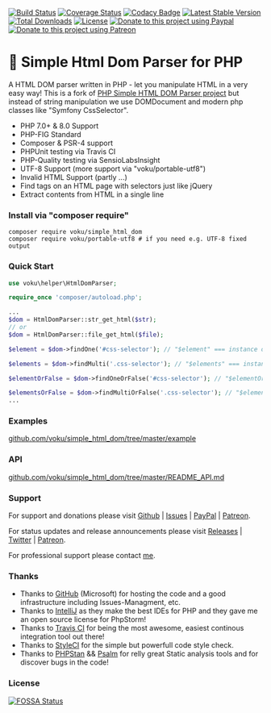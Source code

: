 [![Build Status](https://github.com/voku/simple_html_dom/actions/workflows/ci.yml/badge.svg?branch=master)](https://github.com/voku/simple_html_dom/actions)
[![Coverage Status](https://coveralls.io/repos/github/voku/simple_html_dom/badge.svg?branch=master)](https://coveralls.io/github/voku/simple_html_dom?branch=master)
[![Codacy Badge](https://api.codacy.com/project/badge/Grade/3290fdc35c8f49ad9abdf053582466eb)](https://www.codacy.com/app/voku/simple_html_dom?utm_source=github.com&amp;utm_medium=referral&amp;utm_content=voku/simple_html_dom&amp;utm_campaign=Badge_Grade)
[![Latest Stable Version](https://poser.pugx.org/voku/simple_html_dom/v/stable)](https://packagist.org/packages/voku/simple_html_dom) 
[![Total Downloads](https://poser.pugx.org/voku/simple_html_dom/downloads)](https://packagist.org/packages/voku/simple_html_dom) 
[![License](https://poser.pugx.org/voku/simple_html_dom/license)](https://packagist.org/packages/voku/simple_html_dom)
[![Donate to this project using Paypal](https://img.shields.io/badge/paypal-donate-yellow.svg)](https://www.paypal.me/moelleken)
[![Donate to this project using Patreon](https://img.shields.io/badge/patreon-donate-yellow.svg)](https://www.patreon.com/voku)

# :scroll: Simple Html Dom Parser for PHP

A HTML DOM parser written in PHP - let you manipulate HTML in a very easy way!
This is a fork of [PHP Simple HTML DOM Parser project](http://simplehtmldom.sourceforge.net/) but instead of string manipulation we use DOMDocument and modern php classes like "Symfony CssSelector".

- PHP 7.0+ & 8.0 Support
- PHP-FIG Standard
- Composer & PSR-4 support
- PHPUnit testing via Travis CI
- PHP-Quality testing via SensioLabsInsight
- UTF-8 Support (more support via "voku/portable-utf8")
- Invalid HTML Support (partly ...)
- Find tags on an HTML page with selectors just like jQuery
- Extract contents from HTML in a single line


### Install via "composer require"

```shell
composer require voku/simple_html_dom
composer require voku/portable-utf8 # if you need e.g. UTF-8 fixed output
```

### Quick Start

```php
use voku\helper\HtmlDomParser;

require_once 'composer/autoload.php';

...
$dom = HtmlDomParser::str_get_html($str);
// or 
$dom = HtmlDomParser::file_get_html($file);

$element = $dom->findOne('#css-selector'); // "$element" === instance of "SimpleHtmlDomInterface"

$elements = $dom->findMulti('.css-selector'); // "$elements" === instance of SimpleHtmlDomNodeInterface<int, SimpleHtmlDomInterface>

$elementOrFalse = $dom->findOneOrFalse('#css-selector'); // "$elementOrFalse" === instance of "SimpleHtmlDomInterface" or false

$elementsOrFalse = $dom->findMultiOrFalse('.css-selector'); // "$elementsOrFalse" === instance of SimpleHtmlDomNodeInterface<int, SimpleHtmlDomInterface> or false
...

```

### Examples

[github.com/voku/simple_html_dom/tree/master/example](https://github.com/voku/simple_html_dom/tree/master/example)

### API

[github.com/voku/simple_html_dom/tree/master/README_API.md](https://github.com/voku/simple_html_dom/tree/master/README_API.md)

### Support

For support and donations please visit [Github](https://github.com/voku/simple_html_dom/) | [Issues](https://github.com/voku/simple_html_dom/issues) | [PayPal](https://paypal.me/moelleken) | [Patreon](https://www.patreon.com/voku).

For status updates and release announcements please visit [Releases](https://github.com/voku/simple_html_dom/releases) | [Twitter](https://twitter.com/suckup_de) | [Patreon](https://www.patreon.com/voku/posts).

For professional support please contact [me](https://about.me/voku).

### Thanks

- Thanks to [GitHub](https://github.com) (Microsoft) for hosting the code and a good infrastructure including Issues-Managment, etc.
- Thanks to [IntelliJ](https://www.jetbrains.com) as they make the best IDEs for PHP and they gave me an open source license for PhpStorm!
- Thanks to [Travis CI](https://travis-ci.com/) for being the most awesome, easiest continous integration tool out there!
- Thanks to [StyleCI](https://styleci.io/) for the simple but powerfull code style check.
- Thanks to [PHPStan](https://github.com/phpstan/phpstan) && [Psalm](https://github.com/vimeo/psalm) for relly great Static analysis tools and for discover bugs in the code!

### License
[![FOSSA Status](https://app.fossa.io/api/projects/git%2Bgithub.com%2Fvoku%2Fsimple_html_dom.svg?type=large)](https://app.fossa.io/projects/git%2Bgithub.com%2Fvoku%2Fsimple_html_dom?ref=badge_large)
